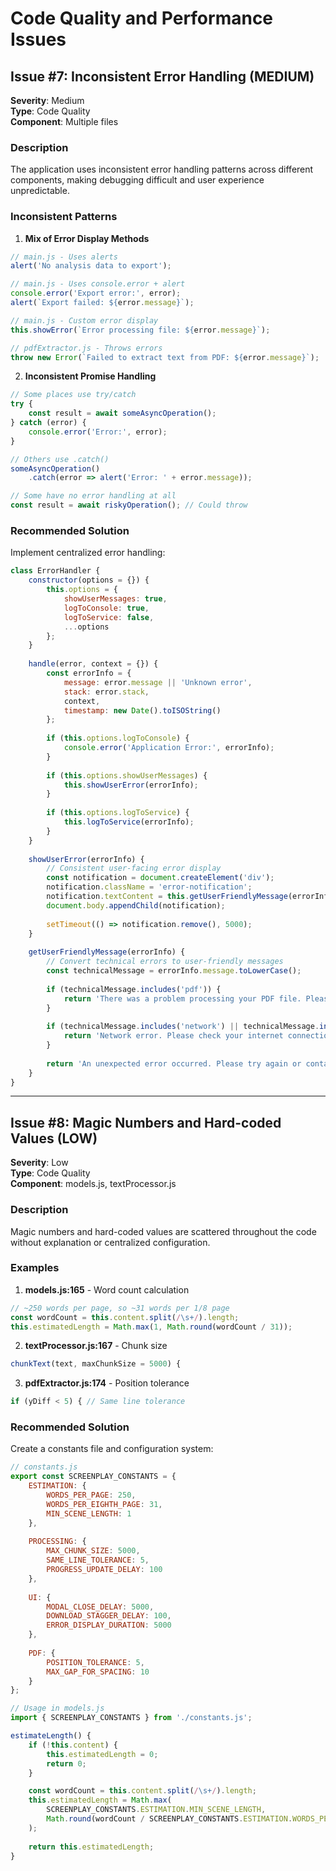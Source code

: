 # Code Quality and Performance Issues

## Issue #7: Inconsistent Error Handling (MEDIUM)

**Severity**: Medium  
**Type**: Code Quality  
**Component**: Multiple files  

### Description
The application uses inconsistent error handling patterns across different components, making debugging difficult and user experience unpredictable.

### Inconsistent Patterns

1. **Mix of Error Display Methods**
```javascript
// main.js - Uses alerts
alert('No analysis data to export');

// main.js - Uses console.error + alert  
console.error('Export error:', error);
alert(`Export failed: ${error.message}`);

// main.js - Custom error display
this.showError(`Error processing file: ${error.message}`);

// pdfExtractor.js - Throws errors
throw new Error(`Failed to extract text from PDF: ${error.message}`);
```

2. **Inconsistent Promise Handling**
```javascript
// Some places use try/catch
try {
    const result = await someAsyncOperation();
} catch (error) {
    console.error('Error:', error);
}

// Others use .catch()
someAsyncOperation()
    .catch(error => alert('Error: ' + error.message));

// Some have no error handling at all
const result = await riskyOperation(); // Could throw
```

### Recommended Solution
Implement centralized error handling:

```javascript
class ErrorHandler {
    constructor(options = {}) {
        this.options = {
            showUserMessages: true,
            logToConsole: true,
            logToService: false,
            ...options
        };
    }
    
    handle(error, context = {}) {
        const errorInfo = {
            message: error.message || 'Unknown error',
            stack: error.stack,
            context,
            timestamp: new Date().toISOString()
        };
        
        if (this.options.logToConsole) {
            console.error('Application Error:', errorInfo);
        }
        
        if (this.options.showUserMessages) {
            this.showUserError(errorInfo);
        }
        
        if (this.options.logToService) {
            this.logToService(errorInfo);
        }
    }
    
    showUserError(errorInfo) {
        // Consistent user-facing error display
        const notification = document.createElement('div');
        notification.className = 'error-notification';
        notification.textContent = this.getUserFriendlyMessage(errorInfo);
        document.body.appendChild(notification);
        
        setTimeout(() => notification.remove(), 5000);
    }
    
    getUserFriendlyMessage(errorInfo) {
        // Convert technical errors to user-friendly messages
        const technicalMessage = errorInfo.message.toLowerCase();
        
        if (technicalMessage.includes('pdf')) {
            return 'There was a problem processing your PDF file. Please ensure it\'s a valid screenplay PDF.';
        }
        
        if (technicalMessage.includes('network') || technicalMessage.includes('fetch')) {
            return 'Network error. Please check your internet connection and try again.';
        }
        
        return 'An unexpected error occurred. Please try again or contact support.';
    }
}
```

---

## Issue #8: Magic Numbers and Hard-coded Values (LOW)

**Severity**: Low  
**Type**: Code Quality  
**Component**: models.js, textProcessor.js  

### Description
Magic numbers and hard-coded values are scattered throughout the code without explanation or centralized configuration.

### Examples

1. **models.js:165** - Word count calculation
```javascript
// ~250 words per page, so ~31 words per 1/8 page
const wordCount = this.content.split(/\s+/).length;
this.estimatedLength = Math.max(1, Math.round(wordCount / 31));
```

2. **textProcessor.js:167** - Chunk size
```javascript
chunkText(text, maxChunkSize = 5000) {
```

3. **pdfExtractor.js:174** - Position tolerance
```javascript
if (yDiff < 5) { // Same line tolerance
```

### Recommended Solution
Create a constants file and configuration system:

```javascript
// constants.js
export const SCREENPLAY_CONSTANTS = {
    ESTIMATION: {
        WORDS_PER_PAGE: 250,
        WORDS_PER_EIGHTH_PAGE: 31,
        MIN_SCENE_LENGTH: 1
    },
    
    PROCESSING: {
        MAX_CHUNK_SIZE: 5000,
        SAME_LINE_TOLERANCE: 5,
        PROGRESS_UPDATE_DELAY: 100
    },
    
    UI: {
        MODAL_CLOSE_DELAY: 5000,
        DOWNLOAD_STAGGER_DELAY: 100,
        ERROR_DISPLAY_DURATION: 5000
    },
    
    PDF: {
        POSITION_TOLERANCE: 5,
        MAX_GAP_FOR_SPACING: 10
    }
};

// Usage in models.js
import { SCREENPLAY_CONSTANTS } from './constants.js';

estimateLength() {
    if (!this.content) {
        this.estimatedLength = 0;
        return 0;
    }

    const wordCount = this.content.split(/\s+/).length;
    this.estimatedLength = Math.max(
        SCREENPLAY_CONSTANTS.ESTIMATION.MIN_SCENE_LENGTH, 
        Math.round(wordCount / SCREENPLAY_CONSTANTS.ESTIMATION.WORDS_PER_EIGHTH_PAGE)
    );
    
    return this.estimatedLength;
}
```